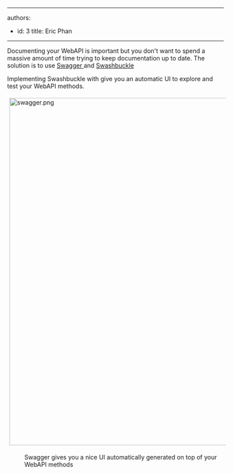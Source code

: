 

---
authors:
  - id: 3
    title: Eric Phan
---




<span class='intro'> Documenting your WebAPI is important but you don't want to spend a massive amount of time trying to keep documentation up to date. The solution&#160;​is to use <a href="https&#58;//github.com/OAI/OpenAPI-Specification/blob/master/versions/2.0.md">Swagger </a>and <a href="https&#58;//github.com/domaindrivendev/Swashbuckle">Swashbuckle</a>​<br> </span>

<p>​​​​​Implementing Swashbuckle with give you an automatic UI to explore and test your WebAPI methods.</p><p><img src="/SiteAssets/do-you-document-your-webapi/swagger.png" alt="swagger.png" style="margin&#58;5px;width&#58;808px;" /><br></p><dd class="ssw15-rteElement-FigureGood">​Swagger gives you a nice UI automatically generated on top of your WebAPI methods<br></dd><p><br><br></p>


